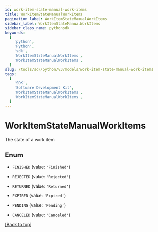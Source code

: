 ```yaml
---
id: work-item-state-manual-work-items
title: WorkItemStateManualWorkItems
pagination_label: WorkItemStateManualWorkItems
sidebar_label: WorkItemStateManualWorkItems
sidebar_class_name: pythonsdk
keywords:
  [
    'python',
    'Python',
    'sdk',
    'WorkItemStateManualWorkItems',
    'WorkItemStateManualWorkItems',
  ]
slug: /tools/sdk/python/v3/models/work-item-state-manual-work-items
tags:
  [
    'SDK',
    'Software Development Kit',
    'WorkItemStateManualWorkItems',
    'WorkItemStateManualWorkItems',
  ]
---
```


# WorkItemStateManualWorkItems

The state of a work item

## Enum

- `FINISHED` (value: `'Finished'`)

- `REJECTED` (value: `'Rejected'`)

- `RETURNED` (value: `'Returned'`)

- `EXPIRED` (value: `'Expired'`)

- `PENDING` (value: `'Pending'`)

- `CANCELED` (value: `'Canceled'`)

[[Back to top]](#)
